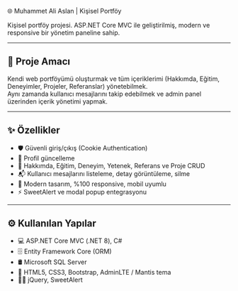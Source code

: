 🌐 Muhammet Ali Aslan | Kişisel Portföy

Kişisel portföy projesi. ASP.NET Core MVC ile geliştirilmiş, modern ve responsive bir yönetim paneline sahip.

---

## 🎯 Proje Amacı
Kendi web portföyümü oluşturmak ve tüm içeriklerimi (Hakkımda, Eğitim, Deneyimler, Projeler, Referanslar) yönetebilmek.  
Aynı zamanda kullanıcı mesajlarını takip edebilmek ve admin panel üzerinden içerik yönetimi yapmak.

---

## ✨ Özellikler
- 🛡️ Güvenli giriş/çıkış (Cookie Authentication)  
- 👤 Profil güncelleme  
- 📄 Hakkımda, Eğitim, Deneyim, Yetenek, Referans ve Proje CRUD  
- 📬 Kullanıcı mesajlarını listeleme, detay görüntüleme, silme  
- 🎨 Modern tasarım, %100 responsive, mobil uyumlu  
- ⚡ SweetAlert ve modal popup entegrasyonu  

---

## ⚙️ Kullanılan Yapılar
- 💻 ASP.NET Core MVC (.NET 8), C#  
- 🗄️ Entity Framework Core (ORM)  
- 🛢️ Microsoft SQL Server  
- 🎨 HTML5, CSS3, Bootstrap, AdminLTE / Mantis tema  
- 🧑‍💻 jQuery, SweetAlert  
